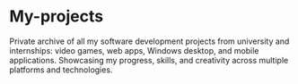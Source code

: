 # My-projects
Private archive of all my software development projects from university and internships: video games, web apps, Windows desktop, and mobile applications. Showcasing my progress, skills, and creativity across multiple platforms and technologies.
